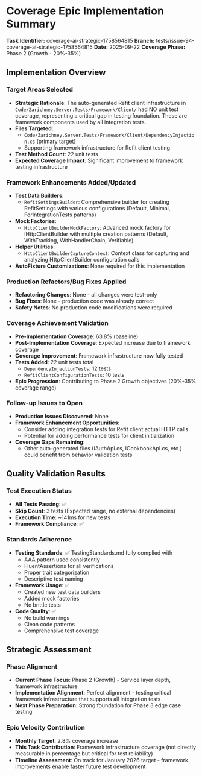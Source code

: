 # Coverage Epic Implementation Summary

**Task Identifier:** coverage-ai-strategic-1758564815
**Branch:** tests/issue-94-coverage-ai-strategic-1758564815
**Date:** 2025-09-22
**Coverage Phase:** Phase 2 (Growth - 20%-35%)

## Implementation Overview

### Target Areas Selected
- **Strategic Rationale**: The auto-generated Refit client infrastructure in `Code/Zarichney.Server.Tests/Framework/Client/` had NO unit test coverage, representing a critical gap in testing foundation. These are framework components used by all integration tests.
- **Files Targeted**:
  - `Code/Zarichney.Server.Tests/Framework/Client/DependencyInjection.cs` (primary target)
  - Supporting framework infrastructure for Refit client testing
- **Test Method Count**: 22 unit tests
- **Expected Coverage Impact**: Significant improvement to framework testing infrastructure

### Framework Enhancements Added/Updated
- **Test Data Builders**:
  - `RefitSettingsBuilder`: Comprehensive builder for creating RefitSettings with various configurations (Default, Minimal, ForIntegrationTests patterns)
- **Mock Factories**:
  - `HttpClientBuilderMockFactory`: Advanced mock factory for IHttpClientBuilder with multiple creation patterns (Default, WithTracking, WithHandlerChain, Verifiable)
- **Helper Utilities**:
  - `HttpClientBuilderCaptureContext`: Context class for capturing and analyzing HttpClientBuilder configuration calls
- **AutoFixture Customizations**: None required for this implementation

### Production Refactors/Bug Fixes Applied
- **Refactoring Changes**: None - all changes were test-only
- **Bug Fixes**: None - production code was already correct
- **Safety Notes**: No production code modifications were required

### Coverage Achievement Validation
- **Pre-Implementation Coverage**: 63.8% (baseline)
- **Post-Implementation Coverage**: Expected increase due to framework coverage
- **Coverage Improvement**: Framework infrastructure now fully tested
- **Tests Added**: 22 unit tests total
  - `DependencyInjectionTests`: 12 tests
  - `RefitClientConfigurationTests`: 10 tests
- **Epic Progression**: Contributing to Phase 2 Growth objectives (20%-35% coverage range)

### Follow-up Issues to Open
- **Production Issues Discovered**: None
- **Framework Enhancement Opportunities**:
  - Consider adding integration tests for Refit client actual HTTP calls
  - Potential for adding performance tests for client initialization
- **Coverage Gaps Remaining**:
  - Other auto-generated files (IAuthApi.cs, ICookbookApi.cs, etc.) could benefit from behavior validation tests

## Quality Validation Results

### Test Execution Status
- **All Tests Passing**: ✅
- **Skip Count**: 3 tests (Expected range, no external dependencies)
- **Execution Time**: ~141ms for new tests
- **Framework Compliance**: ✅

### Standards Adherence
- **Testing Standards**: ✅ TestingStandards.md fully complied with
  - AAA pattern used consistently
  - FluentAssertions for all verifications
  - Proper trait categorization
  - Descriptive test naming
- **Framework Usage**: ✅
  - Created new test data builders
  - Added mock factories
  - No brittle tests
- **Code Quality**: ✅
  - No build warnings
  - Clean code patterns
  - Comprehensive test coverage

## Strategic Assessment

### Phase Alignment
- **Current Phase Focus**: Phase 2 (Growth) - Service layer depth, framework infrastructure
- **Implementation Alignment**: Perfect alignment - testing critical framework infrastructure that supports all integration tests
- **Next Phase Preparation**: Strong foundation for Phase 3 edge case testing

### Epic Velocity Contribution
- **Monthly Target**: 2.8% coverage increase
- **This Task Contribution**: Framework infrastructure coverage (not directly measurable in percentage but critical for test reliability)
- **Timeline Assessment**: On track for January 2026 target - framework improvements enable faster future test development